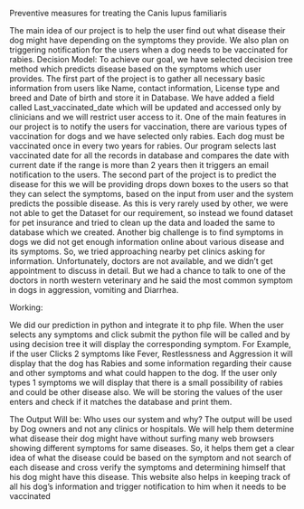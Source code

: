 Preventive measures for treating the Canis lupus familiaris

The main idea of our project is to help the user find out what disease their dog might have depending on the symptoms they provide. We also plan on triggering notification for the users when a dog needs to be vaccinated for rabies.
Decision Model:
	To achieve our goal, we have selected decision tree method which predicts disease based on the symptoms which user provides. The first part of the project is to gather all necessary basic information from users like Name, contact information, License type and breed and Date of birth and store it in Database. We have added a field called Last_vaccinated_date which will be updated and accessed only by clinicians and we will restrict user access to it. One of the main features in our project is to notify the users for vaccination, there are various types of vaccination for dogs and we have selected only rabies. Each dog must be vaccinated once in every two years for rabies. Our program selects last vaccinated date for all the records in database and compares the date with current date if the range is more than 2 years then it triggers an email notification to the users. The second part of the project is to predict the disease for this we will be providing drops down boxes to the users so that they can select the symptoms, based on the input from user and the system predicts the possible disease.
	As this is very rarely used by other, we were not able to get the Dataset for our requirement, so instead we found dataset for pet insurance and tried to clean up the data and loaded the same to database which we created. Another big challenge is to find symptoms in dogs we did not get enough information online about various disease and its symptoms. So, we tried approaching nearby pet clinics asking for information. Unfortunately, doctors are not available, and we didn’t get appointment to discuss in detail. But we had a chance to talk to one of the doctors in north western veterinary and he said the most common symptom in dogs in aggression, vomiting and Diarrhea.

Working:
 
We did our prediction in python and integrate it to php file. When the user selects any symptoms and click submit the python file will be called and by using decision tree it will display the corresponding symptom. For Example, if the user Clicks 2 symptoms like Fever, Restlessness and Aggression it will display that the dog has Rabies and some information regarding their cause and other symptoms and what could happen to the dog. If the user only types 1 symptoms we will display that there is a small possibility of rabies and could be other disease also. We will be storing the values of the user enters and check if it matches the database and print them.

The Output Will be: 
Who uses our system and why?
The output will be used by Dog owners and not any clinics or hospitals. We will help them determine what disease their dog might have without surfing many web browsers showing different symptoms for same diseases. So, it helps them get a clear idea of what the disease could be based on the symptom and not search of each disease and cross verify the symptoms and determining himself that his dog might have this disease.
This website also helps in keeping track of all his dog’s information and trigger notification to him when it needs to be vaccinated


















 

	
